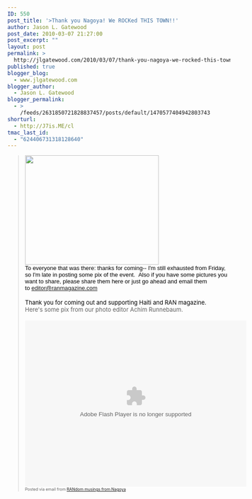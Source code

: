 ```yaml
---
ID: 550
post_title: '>Thank you Nagoya! We ROCKed THIS TOWN!!'
author: Jason L. Gatewood
post_date: 2010-03-07 21:27:00
post_excerpt: ""
layout: post
permalink: >
  http://jlgatewood.com/2010/03/07/thank-you-nagoya-we-rocked-this-town/
published: true
blogger_blog:
  - www.jlgatewood.com
blogger_author:
  - Jason L. Gatewood
blogger_permalink:
  - >
    /feeds/2631850721828837457/posts/default/1470577404942803743
shorturl:
  - http://J7is.ME/cl
tmac_last_id:
  - "624406731318128640"
---
```

><div><img height="247" src="http://posterous.com/getfile/files.posterous.com/ranmagazine/Uvsna4MQHnCTSgj64pTgc3w9HZhlTgBzafQ2EMPCrVZ7SWYtj7k8L0SqOUje/Screen_shot_2010-03-07_at_12.0.png" width="302" /> <br /><span style="color: black; font-family: 'lucida grande', tahoma, verdana, arial, sans-serif; font-size: 11px;"><span style="font-family: Arial, Helvetica, sans-serif; font-size: small;">To everyone that was there: thanks for coming-- I'm still exhausted from Friday, so I'm late in posting some pix of the event.  Also if you have some pictures you want to share, please share them here or just go ahead and email them to <a href="mailto:editor@ranmagazine.com">editor@ranmagazine.com</a></span></span><br /><div><span>  </span><br /><h3 style="color: #333333; font-weight: normal; margin: 0px; padding: 0px;"><span style="color: black;"><span style="font-size: small;">Thank you for coming out and supporting Haiti and RAN magazine.  </span></span></h3></div><span style="font-size: small;">Here's some pix from our photo editor Achim Runnebaum.</span><br /><div><span>  </span><br /><div><span style="font-size: small;"><object height="375" width="500"> <param name="flashvars" value="offsite=true&lang=en-us&page_show_url=%2Fphotos%2Fthegreenprojectnagoya%2Fsets%2F72157623566284878%2F%2Fshow%2F&page_show_back_url=%2Fphotos%2Fthegreenprojectnagoya%2Fsets%2F72157623566284878%2F&set_id=72157623566284878&jump_to=" /><param name="movie" value="http://www.flickr.com/apps/slideshow/show.swf?v=71649" /><param name="allowFullScreen" value="true" /><embed src="http://www.flickr.com/apps/slideshow/show.swf?v=71649" allowFullScreen="true" type="application/x-shockwave-flash" height="375" flashvars="offsite=true&lang=en-us&page_show_url=%2Fphotos%2Fthegreenprojectnagoya%2Fsets%2F72157623566284878%2F%2Fshow%2F&page_show_back_url=%2Fphotos%2Fthegreenprojectnagoya%2Fsets%2F72157623566284878%2F&set_id=72157623566284878&jump_to=" width="500"></embed></object><br /></span></div></div><div style="font-size: 9px;">Posted via email from <a href="http://blog.ranmagazine.com/thank-you-nagoya-we-rocked-this-town">RANdom musings from Nagoya</a>  </div></div>
